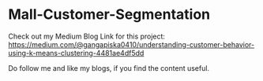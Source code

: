 # Mall-Customer-Segmentation

Check out my Medium Blog Link for this project: https://medium.com/@gangapiska0410/understanding-customer-behavior-using-k-means-clustering-4481ae4df5dd

Do follow me and like my blogs, if you find the content useful.
